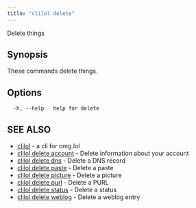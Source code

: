 ```yaml
---
title: "clilol delete"
---
```


Delete things

## Synopsis

These commands delete things.

## Options

```
  -h, --help   help for delete
```

## SEE ALSO

* [clilol](clilol.md)	 - a cli for omg.lol
* [clilol delete account](clilol_delete_account.md)	 - Delete information about your account
* [clilol delete dns](clilol_delete_dns.md)	 - Delete a DNS record
* [clilol delete paste](clilol_delete_paste.md)	 - Delete a paste
* [clilol delete picture](clilol_delete_picture.md)	 - Delete a picture
* [clilol delete purl](clilol_delete_purl.md)	 - Delete a PURL
* [clilol delete status](clilol_delete_status.md)	 - Delete a status
* [clilol delete weblog](clilol_delete_weblog.md)	 - Delete a weblog entry
